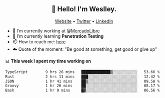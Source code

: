 <h2 align="center">👋 Hello! I'm Weslley.</h2>
<p align="center">
  <a href="http://weslleyneri.com.br">Website</a> •
  <a href="https://twitter.com/Weslley_Neri">Twitter</a> •
  <a href="https://www.linkedin.com/in/weslley-neri-3658908b">LinkedIn</a>
</p>


- 🔭 I’m currently working at [@MercadoLibre](https://github.com/mercadolibre)
- 🌱 I’m currently learning **Penetration Testing**
- 📫 How to reach me: [here](mailto:weslley39@gmail.com)
- ☁️ Quote of the moment: "Be good at something, get good or give up"

📊 **This week I spent my time working on**
<!--START_SECTION:waka-->

```txt
TypeScript        9 hrs 26 mins   █████████████▒░░░░░░░░░░░   53.66 %
Rust              2 hrs 11 mins   ███░░░░░░░░░░░░░░░░░░░░░░   12.42 %
JSON              1 hr 41 mins    ██▒░░░░░░░░░░░░░░░░░░░░░░   09.58 %
Groovy            1 hr 26 mins    ██░░░░░░░░░░░░░░░░░░░░░░░   08.17 %
Bash              1 hr 9 mins     █▓░░░░░░░░░░░░░░░░░░░░░░░   06.56 %
```

<!--END_SECTION:waka-->

<!-- Inspired by https://github.com/gruselhaus/gruselhaus -->